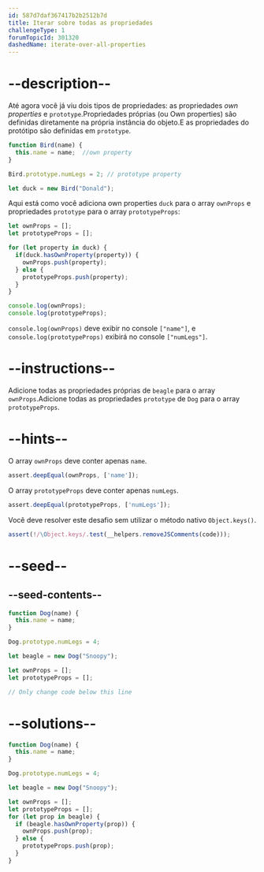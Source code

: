 ```yaml
---
id: 587d7daf367417b2b2512b7d
title: Iterar sobre todas as propriedades
challengeType: 1
forumTopicId: 301320
dashedName: iterate-over-all-properties
---
```


# --description--

Até agora você já viu dois tipos de propriedades: as propriedades <dfn>own properties</dfn> e `prototype`.Propriedades próprias (ou Own properties) são definidas diretamente na própria instância do objeto.E as propriedades do protótipo são definidas em `prototype`.

```js
function Bird(name) {
  this.name = name;  //own property
}

Bird.prototype.numLegs = 2; // prototype property

let duck = new Bird("Donald");
```

Aqui está como você adiciona own properties `duck` para o array `ownProps` e propriedades `prototype` para o array `prototypeProps`:

```js
let ownProps = [];
let prototypeProps = [];

for (let property in duck) {
  if(duck.hasOwnProperty(property)) {
    ownProps.push(property);
  } else {
    prototypeProps.push(property);
  }
}

console.log(ownProps);
console.log(prototypeProps);
```

`console.log(ownProps)` deve exibir no console `["name"]`, e `console.log(prototypeProps)` exibirá no console `["numLegs"]`.

# --instructions--

Adicione todas as propriedades próprias de `beagle` para o array `ownProps`.Adicione todas as propriedades `prototype` de `Dog` para o array `prototypeProps`.

# --hints--

O array `ownProps` deve conter apenas `name`.

```js
assert.deepEqual(ownProps, ['name']);
```

O array `prototypeProps` deve conter apenas `numLegs`.

```js
assert.deepEqual(prototypeProps, ['numLegs']);
```

Você deve resolver este desafio sem utilizar o método nativo `Object.keys()`.

```js
assert(!/\Object.keys/.test(__helpers.removeJSComments(code)));
```

# --seed--

## --seed-contents--

```js
function Dog(name) {
  this.name = name;
}

Dog.prototype.numLegs = 4;

let beagle = new Dog("Snoopy");

let ownProps = [];
let prototypeProps = [];

// Only change code below this line
```

# --solutions--

```js
function Dog(name) {
  this.name = name;
}

Dog.prototype.numLegs = 4;

let beagle = new Dog("Snoopy");

let ownProps = [];
let prototypeProps = [];
for (let prop in beagle) {
  if (beagle.hasOwnProperty(prop)) {
    ownProps.push(prop);
  } else {
    prototypeProps.push(prop);
  }
}
```

